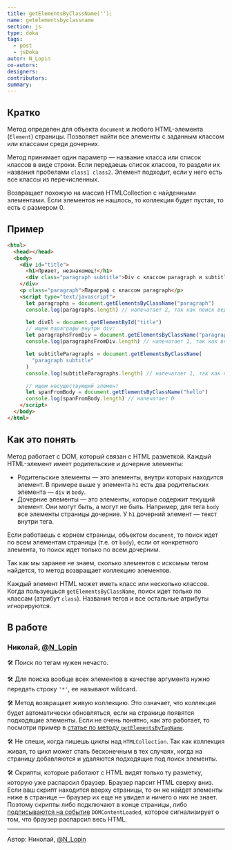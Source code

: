 ```yaml
---
title: getElementsByClassName('');
name: getelementsbyclassname
section: js
type: doka
tags:
  - post
  - jsDoka
autor: N_Lopin
co-autors:
designers:
contributors:
summary:
---
```


## Кратко

Метод определен для объекта `document` и любого HTML-элемента (`Element`) страницы. Позволяет найти все элементы с заданным классом или классами среди дочерних.

Метод принимает один параметр — название класса или список классов в виде строки. Если передаешь список классов, то раздели их названия пробелами `class1 class2`. Элемент подходит, если у него есть все классы из перечисленных.

Возвращает похожую на массив HTMLCollection с найденными элементами. Если элементов не нашлось, то коллекция будет пустая, то есть с размером 0.

## Пример

```html
<html>
  <head></head>
  <body>
    <div id="title">
      <h1>Привет, незнакомец!</h1>
      <div class="paragraph subtitle">Div с классом paragraph и subtitle</div>
    </div>
    <p class="paragraph">Параграф с классом paragraph</p>
    <script type="text/javascript">
      let paragraphs = document.getElementsByClassName("paragraph")
      console.log(paragraphs.length) // напечатает 2, так как поиск ведется по всей странице

      let divEl = document.getElementById("title")
      // ищем параграфы внутри div:
      let paragraphsFromDiv = document.getElementsByClassName("paragraph")
      console.log(paragraphsFromDiv.length) // напечатает 1, так как внутри div только один элемент с классом paragraph

      let subtitleParagraphs = document.getElementsByClassName(
        "paragraph subtitle"
      )
      console.log(subtitleParagraphs.length) // напечатает 1, так как на странице только один элемент у которого есть и класс paragraph, и класс subtitle

      // ищем несуществующий элемент
      let spanFromBody = document.getElementsByClassName("hello")
      console.log(spanFromBody.length) // напечатает 0
    </script>
  </body>
</html>
```

## Как это понять

Метод работает с DOM, который связан с HTML разметкой. Каждый HTML-элемент имеет родительские и дочерние элементы:

- Родительские элементы — это элементы, внутри которых находится элемент. В примере выше у элемента `h1` есть два родительских элемента — `div` и `body`.
- Дочерние элементы — это элементы, которые содержит текущий элемент. Они могут быть, а могут не быть. Например, для тега `body` все элементы страницы дочерние. У `h1` дочерний элемент — текст внутри тега.

Если работаешь с корнем страницы, объектом `document`, то поиск идет по всем элементам страницы (т.е. от `body`), если от конкретного элемента, то поиск идет только по всем дочерним.

Так как мы заранее не знаем, сколько элементов с искомым тегом найдется, то метод возвращает коллекцию элементов.

Каждый элемент HTML может иметь класс или несколько классов. Когда пользуешься `getElementsByClassName`, поиск идет только по классам (атрибут `class`). Названия тегов и все остальные атрибуты игнорируются.

## В работе

<h3>Николай, <a href="https://twitter.com/N_Lopin" target="_blank" rel="nofollow noopener noreferrer" class="twitter">@N_Lopin</a></h3>

🛠 Поиск по тегам нужен нечасто.

🛠 Для поиска вообще всех элементов в качестве аргумента нужно передать строку `'*'`, ее называют wildcard.

🛠 Метод возвращает живую коллекцию. Это означает, что коллекция будет автоматически обновляться, если на странице появятся подходящие элементы. Если не очень понятно, как это работает, то посмотри пример в [статье по методу `getElementsByTagName`](/posts/js/doka/getelementsbytagname/).

🛠 Не спеши, когда пишешь циклы над `HTMLCollection`. Так как коллекция живая, то цикл может стать бесконечным в тех случаях, когда на страницу добавляются и удаляются подходящие под поиск элементы.

🛠 Скрипты, которые работают с HTML видят только ту разметку, которую уже распарсил браузер. Браузер парсит HTML сверху вниз. Если ваш скрипт находится вверху страницы, то он не найдет элементы ниже в странице — браузер их еще не увидел и ничего о них не знает. Поэтому скрипты либо подключают в конце страницы, либо [подписываются на событие]() `DOMContent​Loaded`, которое сигнализирует о том, что браузер распарсил весь HTML.

---

<p>Автор: Николай, <a href="https://twitter.com/N_Lopin" target="_blank" rel="nofollow noopener noreferrer" class="twitter">@N_Lopin</a></p>
